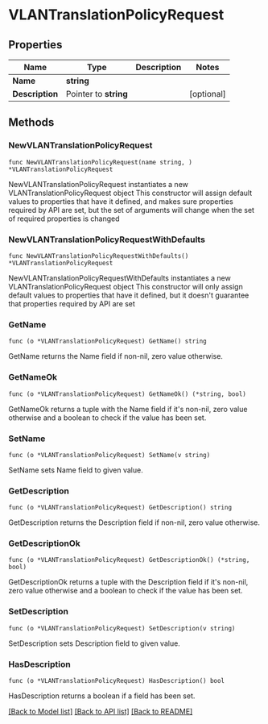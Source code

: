 # VLANTranslationPolicyRequest

## Properties

Name | Type | Description | Notes
------------ | ------------- | ------------- | -------------
**Name** | **string** |  | 
**Description** | Pointer to **string** |  | [optional] 

## Methods

### NewVLANTranslationPolicyRequest

`func NewVLANTranslationPolicyRequest(name string, ) *VLANTranslationPolicyRequest`

NewVLANTranslationPolicyRequest instantiates a new VLANTranslationPolicyRequest object
This constructor will assign default values to properties that have it defined,
and makes sure properties required by API are set, but the set of arguments
will change when the set of required properties is changed

### NewVLANTranslationPolicyRequestWithDefaults

`func NewVLANTranslationPolicyRequestWithDefaults() *VLANTranslationPolicyRequest`

NewVLANTranslationPolicyRequestWithDefaults instantiates a new VLANTranslationPolicyRequest object
This constructor will only assign default values to properties that have it defined,
but it doesn't guarantee that properties required by API are set

### GetName

`func (o *VLANTranslationPolicyRequest) GetName() string`

GetName returns the Name field if non-nil, zero value otherwise.

### GetNameOk

`func (o *VLANTranslationPolicyRequest) GetNameOk() (*string, bool)`

GetNameOk returns a tuple with the Name field if it's non-nil, zero value otherwise
and a boolean to check if the value has been set.

### SetName

`func (o *VLANTranslationPolicyRequest) SetName(v string)`

SetName sets Name field to given value.


### GetDescription

`func (o *VLANTranslationPolicyRequest) GetDescription() string`

GetDescription returns the Description field if non-nil, zero value otherwise.

### GetDescriptionOk

`func (o *VLANTranslationPolicyRequest) GetDescriptionOk() (*string, bool)`

GetDescriptionOk returns a tuple with the Description field if it's non-nil, zero value otherwise
and a boolean to check if the value has been set.

### SetDescription

`func (o *VLANTranslationPolicyRequest) SetDescription(v string)`

SetDescription sets Description field to given value.

### HasDescription

`func (o *VLANTranslationPolicyRequest) HasDescription() bool`

HasDescription returns a boolean if a field has been set.


[[Back to Model list]](../README.md#documentation-for-models) [[Back to API list]](../README.md#documentation-for-api-endpoints) [[Back to README]](../README.md)


